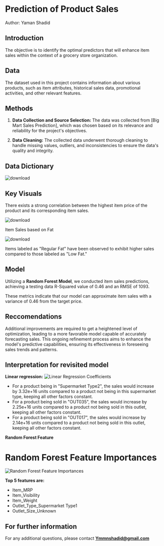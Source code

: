 # Prediction of Product Sales

Author:
Yaman Shadid

## Introduction

The objective is to identify the optimal predictors that will enhance item sales within the context of a grocery store organization.

## Data

The dataset used in this project contains information about various products, such as item attributes, historical sales data, promotional activities, and other relevant features.

## Methods

1. **Data Collection and Source Selection:** The data was collected from [Big Mart Sales Prediction], which was chosen based on its relevance and reliability for the project's objectives.

2. **Data Cleaning:** The collected data underwent thorough cleaning to handle missing values, outliers, and inconsistencies to ensure the data's quality and integrity.

## Data Dictionary

![download](https://github.com/Yaman-Shadid/Prediction-of-Product-Sales/assets/116229037/3c0ffbb0-2ab4-41f6-933e-8a3fb3c82e53)


## Key Visuals

There exists a strong correlation between the highest item price of the product and its corresponding item sales.

![download](https://github.com/Yaman-Shadid/Prediction-of-Product-Sales/assets/116229037/a7d524b7-89cf-4d25-817f-98fa0631eba9)

Item Sales based on Fat

![download](https://github.com/Yaman-Shadid/Prediction-of-Product-Sales/assets/116229037/5b1cb354-5886-4ebd-8d9b-b31ebff009b0)

Items labeled as "Regular Fat" have been observed to exhibit higher sales compared to those labeled as "Low Fat."

## Model



Utilizing a **Random Forest Model**, we conducted item sales predictions, achieving a testing data R-Squared value of 0.46 and an RMSE of 1093.

These metrics indicate that our model can approximate item sales with a variance of 0.46 from the target price.

## Reccomendations

Additional improvements are required to get a heightened level of optimization, leading to a more favorable model capable of accurately forecasting sales. This ongoing refinement process aims to enhance the model's predictive capabilities, ensuring its effectiveness in foreseeing sales trends and patterns.

## Interpretation for revisited model

**Linear regression:**
![Linear Regression Coefficients](./Prediction-of-Product-Sales/lr_coefficients.png)
- For a product being in "Supermarket Type2", the sales would increase by 3.32e+16 units compared to a product not being in this supermarket type, keeping all other factors constant.
- For a product being sold in "OUT035", the sales would increase by 2.25e+16 units compared to a product not being sold in this outlet, keeping all other factors constant.
- For a product being sold in "OUT017", the sales would increase by 2.14e+16 units compared to a product not being sold in this outlet, keeping all other factors constant.


**Random Forest Feature**

# Random Forest Feature Importances
![Random Forest Feature Importances](./Prediction-of-Product-Sales/rf_importances.png)

**Top 5 features are:**
- Item_MRP
- Item_Visibility
- Item_Weight
- Outlet_Type_Supermarket Type1
- Outlet_Size_Unknown


## For further information
For any additional questions, please contact **Ymmnshadid@gmail.com**
